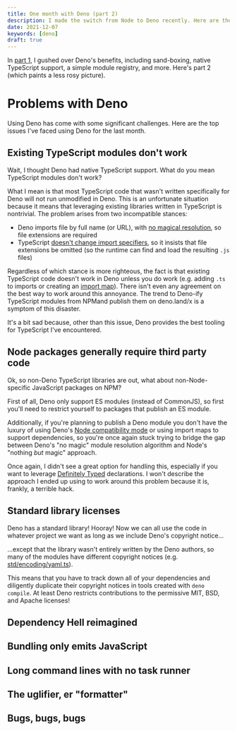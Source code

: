 ```yaml
---
title: One month with Deno (part 2)
description: I made the switch from Node to Deno recently. Here are the problems with Deno I've encountered.
date: 2021-12-07
keywords: [deno]
draft: true
---
```

In [part 1](one-month-with-deno.md), I gushed over Deno's benefits, including sand-boxing, native TypeScript support, a simple module registry, and more. Here's part 2 (which paints a less rosy picture).

# Problems with Deno
Using Deno has come with some significant challenges. Here are the top issues I've faced using Deno for the last month.

## Existing TypeScript modules don't work
Wait, I thought Deno had native TypeScript support. What do you mean TypeScript modules don't work?

What I mean is that most TypeScript code that wasn't written specifically for Deno will not run unmodified in Deno. This is an unfortunate situation because it means that leveraging existing libraries written in TypeScript is nontrivial. The problem arises from two incompatible stances:

* Deno imports file by full name (or URL), with [no magical resolution](https://deno.land/manual@v1.16.4/typescript/faqs), so file extensions are required
* TypeScript [doesn't change import specifiers](https://github.com/Microsoft/TypeScript/issues/27481), so it insists that file extensions be omitted (so the runtime can find and load the resulting `.js` files)

Regardless of which stance is more righteous, the fact is that existing TypeScript code doesn't work in Deno unless you do work (e.g. adding `.ts` to imports or creating an [import map](https://deno.land/manual@v1.16.4/linking_to_external_code/import_maps)). There isn't even any agreement on the best way to work around this annoyance. The trend to Deno-ify TypeScript modules from NPMand publish them on deno.land/x is a symptom of this disaster.

It's a bit sad because, other than this issue, Deno provides the best tooling for TypeScript I've encountered.

## Node packages generally require third party code
Ok, so non-Deno TypeScript libraries are out, what about non-Node-specific JavaScript packages on NPM?

First of all, Deno only support ES modules (instead of CommonJS), so first you'll need to restrict yourself to packages that publish an ES module.

Additionally, if you're planning to publish a Deno module you don't have the luxury of using Deno's [Node compatibility mode](https://deno.land/manual@v1.16.4/npm_nodejs/compatibility_mode) or using import maps to support dependencies, so you're once again stuck trying to bridge the gap between Deno's "no magic" module resolution algorithm and Node's "nothing *but* magic" approach.

Once again, I didn't see a great option for handling this, especially if you want to leverage [Definitely Typed](https://definitelytyped.org/) declarations. I won't describe the approach I ended up using to work around this problem because it is, frankly, a terrible hack.

## Standard library licenses
Deno has a standard library! Hooray! Now we can all use the code in whatever project we want as long as we include Deno's copyright notice...

...except that the library wasn't entirely written by the Deno authors, so many of the modules have different copyright notices (e.g. [std/encoding/yaml.ts](https://deno.land/std@0.117.0/encoding/yaml.ts)).

This means that you have to track down all of your dependencies and diligently duplicate their copyright notices in tools created with `deno compile`. At least Deno restricts contributions to the permissive MIT, BSD, and Apache licenses!

## Dependency Hell reimagined
## Bundling only emits JavaScript
## Long command lines with no task runner
## The uglifier, er "formatter"
## Bugs, bugs, bugs